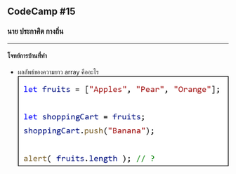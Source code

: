 ## CodeCamp #15

### นาย ประกาศิต กางถิ่น

---

#### โจทย์การบ้านที่ทำ

- ผลลัพธ์ของความยาว array คืออะไร
  ![Alt text](image.png)
